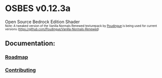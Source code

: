 # OSBES v0.12.3a
Open Source Bedrock Edition Shader  
<sup><sub>Note: A tweaked version of the Vanilla Normals Renewed texturepack by [Poudingue](https://github.com/Poudingue) is being used for current versions (https://github.com/Poudingue/Vanilla-Normals-Renewed)</sup></sub>

## Documentation:
### [Roadmap](https://github.com/jebbyk/OSBES-minecraft-bedrock-edition-shader/blob/develop/docs/ROADMAP.md)
### [Contributing](https://github.com/jebbyk/OSBES-minecraft-bedrock-edition-shader/blob/develop/docs/CONTRIBUTING.md)
